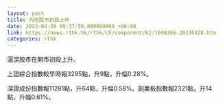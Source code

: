 ```yaml
---
layout: post
title: 內地股市初段上升
date: 2023-04-28 09:37:50.000000000 +08:00
link: https://news.rthk.hk/rthk/ch/component/k2/1698266-20230428.htm
categories: rthk
---
```


滬深股市在開市初段上升。

上證綜合指數較早時報3295點，升9點，升幅0.28%。

深證成份指數報11281點，升64點，升幅0.58%。創業板指數報2321點，升14點，升幅0.61%。
